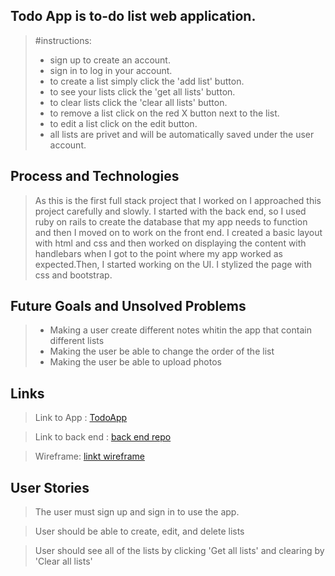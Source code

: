 


##  Todo App is to-do list web application.
>  #instructions:
> - sign up to create an account.
> - sign in to log in your account.
> - to create a list simply click the 'add list' button.
> - to see your lists click the 'get all lists' button.
> - to clear lists click the 'clear all lists' button.
> - to remove a list click on the red X button next to the list.
> - to edit a list click on the edit button.
> - all lists are privet and  will be automatically saved under the user account.

## Process and Technologies


> As this is the first full stack project that I worked on I approached this project carefully and slowly.
> I started with the back end, so I used ruby on rails to create the database that my app needs to function
> and then I moved on to work on the front end.
> I created a basic layout with html and css and then worked on displaying the content with handlebars
> when I got to the point where my app worked as expected.Then, I started working on the UI.
> I stylized the page with css and bootstrap.



## Future Goals and Unsolved Problems

> - Making a user create different notes whitin the app that contain different lists
> - Making the user be able to change the order of the list
> - Making the user be able to upload photos

## Links

> Link to App : [TodoApp](https://moshiko1988.github.io/TodoApp-frontend/)

> Link to back end : [back end repo](https://github.com/moshiko1988/TodoApp)

> Wireframe: [linkt wireframe](http://imgur.com/4Bz5GON)

## User Stories

> The user must sign up and sign in to use the app.

> User should be able to create, edit, and delete lists

> User should see all of the lists by clicking 'Get all lists'
> and clearing by 'Clear all lists'
